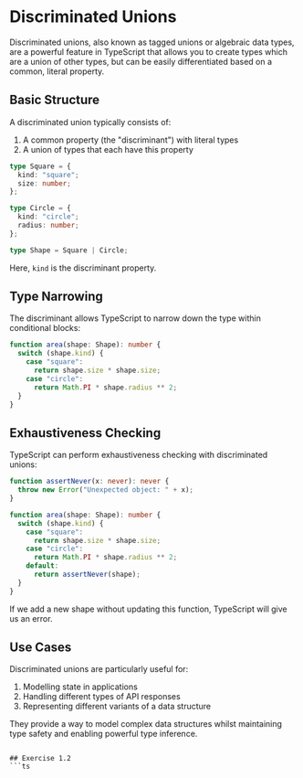 # Discriminated Unions

Discriminated unions, also known as tagged unions or algebraic data types, are a powerful feature in TypeScript that allows you to create types which are a union of other types, but can be easily differentiated based on a common, literal property.

## Basic Structure

A discriminated union typically consists of:

1. A common property (the "discriminant") with literal types
2. A union of types that each have this property

```ts
type Square = {
  kind: "square";
  size: number;
};

type Circle = {
  kind: "circle";
  radius: number;
};

type Shape = Square | Circle;
```

Here, `kind` is the discriminant property.

## Type Narrowing

The discriminant allows TypeScript to narrow down the type within conditional blocks:

```ts
function area(shape: Shape): number {
  switch (shape.kind) {
    case "square":
      return shape.size * shape.size;
    case "circle":
      return Math.PI * shape.radius ** 2;
  }
}
```

## Exhaustiveness Checking

TypeScript can perform exhaustiveness checking with discriminated unions:

```ts
function assertNever(x: never): never {
  throw new Error("Unexpected object: " + x);
}

function area(shape: Shape): number {
  switch (shape.kind) {
    case "square":
      return shape.size * shape.size;
    case "circle":
      return Math.PI * shape.radius ** 2;
    default:
      return assertNever(shape);
  }
}
```

If we add a new shape without updating this function, TypeScript will give us an error.

## Use Cases

Discriminated unions are particularly useful for:

1. Modelling state in applications
2. Handling different types of API responses
3. Representing different variants of a data structure

They provide a way to model complex data structures whilst maintaining type safety and enabling powerful type inference.



```

## Exercise 1.2
```ts

```